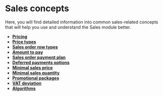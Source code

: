 # Sales concepts

Here, you will find detailed information into common sales-related concepts that will help you use and understand the Sales module better.

* **[Pricing](pricing.md)**
* **[Price types](price-types.md)**
* **[Sales order row types](sales-order-row-types.md)**
* **[Amount to pay](amount-to-pay.md)**
* **[Sales order payment plan](sales-order-payment-plan.md)**
* **[Deferred payments options](deferred-payments-options.md)**
* **[Minimal sales price](minimal-sales-price.md)**
* **[Minimal sales quantity](minimal-sales-quantity.md)**
* **[Promotional packages](promotional-packages.md)**
* **[VAT deviation](vat-deviation.md)**
* **[Algorithms](determining-algorithms/index.md)**
